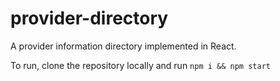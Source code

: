 # provider-directory

A provider information directory implemented in React.

To run, clone the repository locally and run `npm i && npm start`
